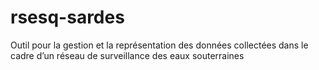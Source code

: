 # rsesq-sardes
Outil pour la gestion et la représentation des données collectées dans le cadre d’un réseau de surveillance des eaux souterraines
